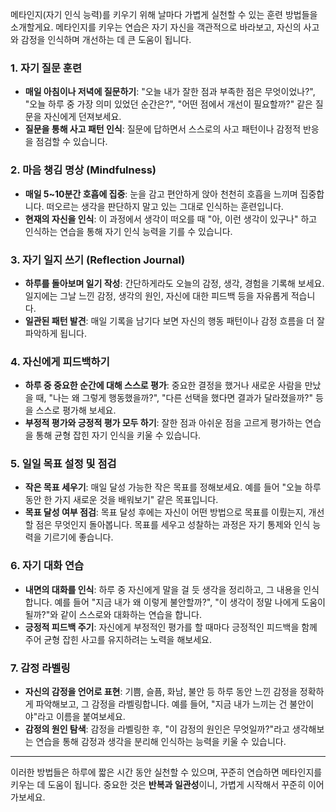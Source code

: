 메타인지(자기 인식 능력)를 키우기 위해 날마다 가볍게 실천할 수 있는 훈련 방법들을 소개할게요. 메타인지를 키우는 연습은 자기 자신을 객관적으로 바라보고, 자신의 사고와 감정을 인식하며 개선하는 데 큰 도움이 됩니다.

### 1. **자기 질문 훈련**
   - **매일 아침이나 저녁에 질문하기**: "오늘 내가 잘한 점과 부족한 점은 무엇이었나?", "오늘 하루 중 가장 의미 있었던 순간은?", "어떤 점에서 개선이 필요할까?" 같은 질문을 자신에게 던져보세요.
   - **질문을 통해 사고 패턴 인식**: 질문에 답하면서 스스로의 사고 패턴이나 감정적 반응을 점검할 수 있습니다.

### 2. **마음 챙김 명상 (Mindfulness)**
   - **매일 5~10분간 호흡에 집중**: 눈을 감고 편안하게 앉아 천천히 호흡을 느끼며 집중합니다. 떠오르는 생각을 판단하지 말고 있는 그대로 인식하는 훈련입니다.
   - **현재의 자신을 인식**: 이 과정에서 생각이 떠오를 때 "아, 이런 생각이 있구나" 하고 인식하는 연습을 통해 자기 인식 능력을 기를 수 있습니다.

### 3. **자기 일지 쓰기 (Reflection Journal)**
   - **하루를 돌아보며 일기 작성**: 간단하게라도 오늘의 감정, 생각, 경험을 기록해 보세요. 일지에는 그날 느낀 감정, 생각의 원인, 자신에 대한 피드백 등을 자유롭게 적습니다.
   - **일관된 패턴 발견**: 매일 기록을 남기다 보면 자신의 행동 패턴이나 감정 흐름을 더 잘 파악하게 됩니다.

### 4. **자신에게 피드백하기**
   - **하루 중 중요한 순간에 대해 스스로 평가**: 중요한 결정을 했거나 새로운 사람을 만났을 때, "나는 왜 그렇게 행동했을까?", "다른 선택을 했다면 결과가 달라졌을까?" 등을 스스로 평가해 보세요.
   - **부정적 평가와 긍정적 평가 모두 하기**: 잘한 점과 아쉬운 점을 고르게 평가하는 연습을 통해 균형 잡힌 자기 인식을 키울 수 있습니다.

### 5. **일일 목표 설정 및 점검**
   - **작은 목표 세우기**: 매일 달성 가능한 작은 목표를 정해보세요. 예를 들어 "오늘 하루 동안 한 가지 새로운 것을 배워보기" 같은 목표입니다.
   - **목표 달성 여부 점검**: 목표 달성 후에는 자신이 어떤 방법으로 목표를 이뤘는지, 개선할 점은 무엇인지 돌아봅니다. 목표를 세우고 성찰하는 과정은 자기 통제와 인식 능력을 기르기에 좋습니다.

### 6. **자기 대화 연습**
   - **내면의 대화를 인식**: 하루 중 자신에게 말을 걸 듯 생각을 정리하고, 그 내용을 인식합니다. 예를 들어 "지금 내가 왜 이렇게 불안할까?", "이 생각이 정말 나에게 도움이 될까?"와 같이 스스로와 대화하는 연습을 합니다.
   - **긍정적 피드백 주기**: 자신에게 부정적인 평가를 할 때마다 긍정적인 피드백을 함께 주어 균형 잡힌 사고를 유지하려는 노력을 해보세요.

### 7. **감정 라벨링**
   - **자신의 감정을 언어로 표현**: 기쁨, 슬픔, 화남, 불안 등 하루 동안 느낀 감정을 정확하게 파악해보고, 그 감정을 라벨링합니다. 예를 들어, "지금 내가 느끼는 건 불안이야"라고 이름을 붙여보세요.
   - **감정의 원인 탐색**: 감정을 라벨링한 후, "이 감정의 원인은 무엇일까?"라고 생각해보는 연습을 통해 감정과 생각을 분리해 인식하는 능력을 키울 수 있습니다.

---

이러한 방법들은 하루에 짧은 시간 동안 실천할 수 있으며, 꾸준히 연습하면 메타인지를 키우는 데 도움이 됩니다. 중요한 것은 **반복과 일관성**이니, 가볍게 시작해서 꾸준히 이어가보세요.